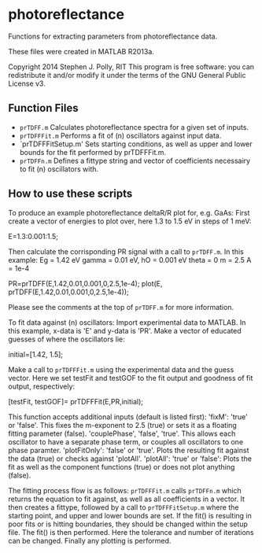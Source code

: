 photoreflectance
================

Functions for extracting parameters from photoreflectance data.

These files were created in MATLAB R2013a.

Copyright 2014 Stephen J. Polly, RIT
This program is free software: you can redistribute it and/or modify
it under the terms of the GNU General Public License v3.

Function Files
--------------

* `prTDFF.m` Calculates photoreflectance spectra for a given set of inputs.
* `prTDFFFit.m` Performs a fit of (n) oscillators against input data.
* `prTDFFFitSetup.m' Sets starting conditions, as well as upper and lower bounds for the fit performed by prTDFFFit.m.
* `prTDFFn.m` Defines a fittype string and vector of coefficients necessairy to fit (n) oscillators with.

How to use these scripts
------------------------

To produce an example photoreflectance deltaR/R plot for, e.g. GaAs:
First create a vector of energies to plot over, here 1.3 to 1.5 eV in steps of 1 meV:

E=1.3:0.001:1.5;

Then calculate the corrisponding PR signal with a call to `prTDFF.m`. In this example:
Eg = 1.42 eV
gamma = 0.01 eV,
hO = 0.001 eV
theta = 0
m = 2.5
A = 1e-4

PR=prTDFF(E,1.42,0.01,0.001,0,2.5,1e-4);
plot(E, prTDFF(E,1.42,0.01,0.001,0,2.5,1e-4));

Please see the comments at the top of `prTDFF.m` for more information.

To fit data against (n) oscillators:
Import experimental data to MATLAB. In this example, x-data is 'E' and y-data is 'PR'.
Make a vector of educated guesses of where the oscillators lie:

initial=[1.42, 1.5];

Make a call to `prTDFFFit.m` using the experimental data and the guess vector. Here we set testFit and testGOF to the fit output and goodness of fit output, respectively:

[testFit, testGOF]= prTDFFFit(E,PR,initial);

This function accepts additional inputs (default is listed first):
'fixM': 'true' or 'false'. This fixes the m-exponent to 2.5 (true) or sets it as a floating fitting parameter (false).
'couplePhase', 'false', 'true'. This allows each oscillator to have a separate phase term, or couples all oscillators to 
one phase paramter.
'plotFitOnly': 'false' or 'true'. Plots the resulting fit against the data (true) or checks against 'plotAll'.
'plotAll': 'true' or 'false': Plots the fit as well as the component functions (true) or does not plot anything (false).

The fitting process flow is as follows:
`prTDFFFit.m` calls `prTDFFn.m` which returns the equation to fit against, as well as all coefficients in a vector. 
It then creates a fittype, followed by a call to `prTDFFFitSetup.m` where the starting point, and upper and lower bounds
are set. If the fit() is resulting in poor fits or is hitting boundaries, they should be changed within the setup file.
The fit() is then performed. Here the tolerance and number of iterations can be changed. Finally any plotting is
performed.

